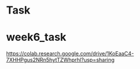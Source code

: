 # Task

# week6_task
https://colab.research.google.com/drive/1KoEaaC4-7XHHPgus2NRn5hytTZWhprhl?usp=sharing
